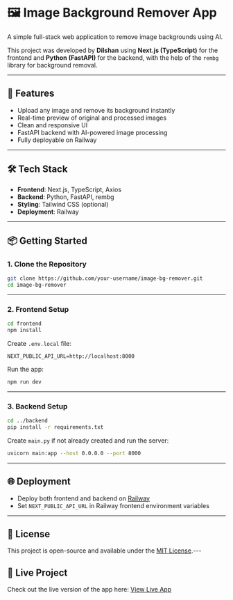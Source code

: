 # 🖼️ Image Background Remover App

A simple full-stack web application to remove image backgrounds using AI.

This project was developed by **Dilshan** using **Next.js (TypeScript)** for the frontend and **Python (FastAPI)** for the backend, with the help of the `rembg` library for background removal.

---

## 🚀 Features

- Upload any image and remove its background instantly
- Real-time preview of original and processed images
- Clean and responsive UI
- FastAPI backend with AI-powered image processing
- Fully deployable on Railway

---

## 🛠️ Tech Stack

- **Frontend**: Next.js, TypeScript, Axios
- **Backend**: Python, FastAPI, rembg
- **Styling**: Tailwind CSS (optional)
- **Deployment**: Railway

---

## 📦 Getting Started

### 1. Clone the Repository

```bash
git clone https://github.com/your-username/image-bg-remover.git
cd image-bg-remover
```

---

### 2. Frontend Setup

```bash
cd frontend
npm install
```

Create `.env.local` file:

```env
NEXT_PUBLIC_API_URL=http://localhost:8000
```

Run the app:

```bash
npm run dev
```

---

### 3. Backend Setup

```bash
cd ../backend
pip install -r requirements.txt
```

Create `main.py` if not already created and run the server:

```bash
uvicorn main:app --host 0.0.0.0 --port 8000
```

---

## 🌐 Deployment

- Deploy both frontend and backend on [Railway](https://adequate-nourishment-production-9434.up.railway.app/)
- Set `NEXT_PUBLIC_API_URL` in Railway frontend environment variables

---

## 📄 License

This project is open-source and available under the [MIT License](LICENSE).---

## 🔗 Live Project

Check out the live version of the app here: [View Live App](https://your-live-app-link.railway.app)
